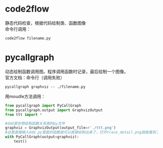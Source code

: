 # code2flow
静态代码检查，根据代码绘制类、函数图像     
命令行调用：  
```
code2flow filename.py
```

# pycallgraph
动态绘制函数调用图。程序调用函数时记录，最后绘制一个图像。    
官方文档：命令行（调用失败）
```
pycallgraph graphviz -- ./filename.py
```

用moudle方法调用：
```Python
from pycallgraph import PyCallGraph
from pycallgraph.output import GraphvizOutput
from ttt import *

#ddd是你想绘制函数关系图的py文件
graphviz = GraphvizOutput(output_file=r'./ttt.png')
#这里直接输入ddd.py里面的函数就可以直接绘制出来了，打开trace_detail.png就能看到了
with PyCallGraph(output=graphviz):
    test()
```


